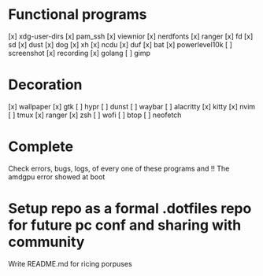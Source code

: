 # Functional programs
[x] xdg-user-dirs
[x] pam_ssh
[x] viewnior
[x] nerdfonts
[x] ranger
[x] fd
[x] sd
[x] dust
[x] dog
[x] xh
[x] ncdu
[x] duf
[x] bat
[x] powerlevel10k
[ ] screenshot
[x] recording
[x] golang
[ ] gimp

# Decoration
[x] wallpaper
[x] gtk
[ ] hypr
[ ] dunst
[ ] waybar
[ ] alacritty
[x] kitty
[x] nvim
[ ] tmux
[x] ranger
[x] zsh
[ ] wofi
[ ] btop
[ ] neofetch

# Complete
Check errors, bugs, logs, of every one of these programs and
!! The amdgpu error showed at boot

# Setup repo as a formal .dotfiles repo for future pc conf and sharing with community
Write README.md for ricing porpuses
